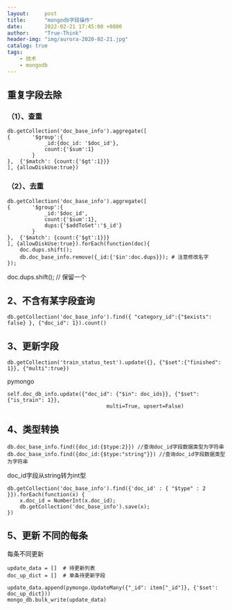 ```yaml
---
layout:     post
title:      "mongodb字段操作"
date:       2022-02-21 17:45:00 +0800
author:     "True-Think"
header-img: "img/aurora-2020-02-21.jpg"
catalog: true
tags:
    - 技术
    - mongodb
---
```

## 重复字段去除
### （1）、查重
```shell
db.getCollection('doc_base_info').aggregate([
{       '$group':{
            _id:{doc_id: '$doc_id'}, 
            count:{'$sum':1}
        }
},  {'$match': {count:{'$gt':1}}}
], {allowDiskUse:true})
```


### （2）、去重

```shell
db.getCollection('doc_base_info').aggregate([
{       '$group':{
            _id:'$doc_id', 
            count:{'$sum':1}, 
            dups:{'$addToSet':'$_id'}
        }
},  {'$match': {count:{'$gt':1}}}
], {allowDiskUse:true}).forEach(function(doc){
    doc.dups.shift();
    db.doc_base_info.remove({_id:{'$in':doc.dups}}); # 注意修改名字
});
```
doc.dups.shift(); // 保留一个


## 2、不含有某字段查询
```shell
db.getCollection('doc_base_info').find({ "category_id":{"$exists": false} }, {"doc_id": 1}).count()
```

## 3、更新字段
```shell
db.getCollection('train_status_test').update({}, {"$set":{"finished": 1}}, {"multi":true})
```
pymongo
```shell
self.doc_db_info.update({"doc_id": {"$in": doc_ids}}, {"$set": {"is_train": 1}},
                                multi=True, upsert=False)
```

## 4、类型转换
```shell
db.doc_base_info.find({doc_id:{$type:2}}) //查询doc_id字段数据类型为字符串
db.doc_base_info.find({doc_id:{$type:"string"}}) //查询doc_id字段数据类型为字符串
```
doc_id字段从string转为int型
```shell
db.getCollection('doc_base_info').find({'doc_id' : { "$type" : 2 }}).forEach(function(x) {
    x.doc_id = NumberInt(x.doc_id);
    db.getCollection('doc_base_info').save(x);
})
```

## 5、更新 不同的每条
每条不同更新
```shell
update_data = []  # 待更新列表
doc_up_dict = []  # 单条待更新字段

update_data.append(pymongo.UpdateMany({"_id": item["_id"]}, {'$set': doc_up_dict}))
mongo_db.bulk_write(update_data)
```